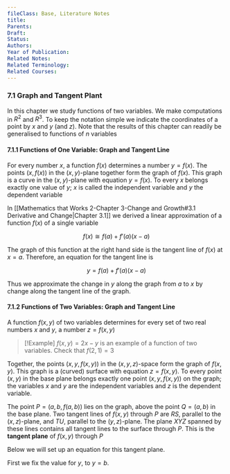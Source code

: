 ```yaml
---
fileClass: Base, Literature Notes
title: 
Parents: 
Draft: 
Status: 
Authors: 
Year of Publication: 
Related Notes: 
Related Terminology: 
Related Courses: 
---
```

### 7.1 Graph and Tangent Plant
In this chapter we study functions of two variables. We make computations in $R^2$ and $R^3$. To keep the notation simple we indicate the coordinates of a point by $x$ and $y$ (and $z$). Note that the results of this chapter can readily be generalised to functions of $n$ variables

#### 7.1.1 Functions of One Variable: Graph and Tangent Line
For every number $x$, a function $f(x)$ determines a number $y=f(x)$. The points $(x, f(x))$ in the $(x,y)$-plane together form the graph of $f(x)$. This graph is a curve in the $(x,y)$-plane with equation $y=f(x)$. To every $x$ belongs exactly one value of $y$; $x$ is called the independent variable and $y$ the dependent variable

In [[Mathematics that Works 2-Chapter 3-Change and Growth#3.1 Derivative and Change|Chapter 3.1]] we derived a linear approximation of a function $f(x)$ of a single variable

$$
f(x) \cong f(a)+ f'(a)(x-a)
$$

The graph of this function at the right hand side is the tangent line of $f(x)$ at $x=a$. Therefore, an equation for the tangent line is 

$$
y=f(a)+f'(a)(x-a)
$$

Thus we approximate the change in $y$ along the graph from $a$ to $x$ by change along the tangent line of the graph.

#### 7.1.2 Functions of Two Variables: Graph and Tangent Line
A function $f(x,y)$ of two variables determines for every set of two real numbers $x$ and $y$, a number $z=f(x,y)$

>[!Example]
>$f(x,y)=2x-y$ is an example of a function of two variables. Check that $f(2,1)=3$

Together, the points $(x,y,f(x,y))$ in the $(x,y,z)$-space form the graph of $f(x,y)$. This graph is a (curved) surface with equation $z=f(x,y)$. To every point $(x,y)$ in the base plane belongs exactly one point $(x,y,f(x,y))$ on the graph; the variables $x$ and $y$ are the independent variables and $z$ is the dependent variable. 

The point $P=(a,b,f(a,b))$ lies on the graph, above the point $Q=(a,b)$ in the base plane. Two tangent lines of $f(x,y)$ through $P$ are $RS$, parallel to the $(x,z)$-plane, and $TU$, parallel to the $(y,z)$-plane. The plane $XYZ$ spanned by these lines contains all tangent lines to the surface through $P$. This is the **tangent plane** of $f(x,y)$ through $P$

Below we will set up an equation for this tangent plane. 

First we fix the value for $y$, to $y=b$.